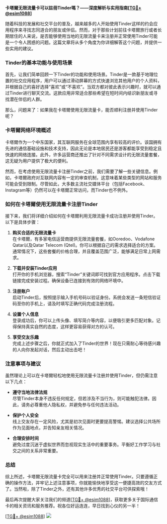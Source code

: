 **卡塔爾无限流量卡可以註冊Tinder嗎？——深度解析与实用指南[[TG💪+ @esim1088](https://t.me/s/esim1088)]**

随着科技的发展和社交平台的普及，越来越多的人开始使用Tinder这样的约会应用程序来寻找志同道合的朋友或伴侣。然而，对于那些计划前往卡塔爾旅行或者长期居住的人来说，是否能够使用当地的无限流量卡来注册并正常使用Tinder可能是一个令人困惑的问题。这篇文章将从多个角度为你详细解答这个问题，并提供一些实用的建议。

### Tinder的基本功能与使用场景

首先，让我们简单回顾一下Tinder的功能和使用场景。Tinder是一款基于地理位置的社交应用程序，用户可以通过滑动屏幕的方式快速浏览其他用户的个人资料，并根据自己的喜好选择“喜欢”或“不喜欢”。当双方都对彼此表示兴趣时，就可以通过Tinder进行聊天交流。这款应用非常适合那些希望在短时间内结识新朋友或寻找潜在伴侣的人群。

那么，问题来了：如果我在卡塔爾使用无限流量卡，能否顺利注册并使用Tinder呢？

### 卡塔爾网络环境概述

卡塔爾作为一个中东国家，其互联网服务在全球范围内享有较高的评价。该国拥有先进的通信基础设施和技术支持，因此无论是本地居民还是游客都能享受到稳定且快速的网络连接。此外，许多运营商还推出了针对不同需求设计的无限流量套餐，这无疑为用户提供了极大的便利。

然而，在考虑使用无限流量卡注册Tinder之前，我们需要了解一些关键信息。例如，卡塔爾政府对互联网内容有一定的审查机制，这意味着某些类型的网站和服务可能会受到限制。尽管如此，大多数主流社交媒体平台（包括Facebook、Instagram等）仍然可以在卡塔爾正常访问，而Tinder也不例外。

### 如何在卡塔爾使用无限流量卡注册Tinder

接下来，我们将详细介绍如何在卡塔爾利用无限流量卡成功注册并使用Tinder。以下是具体步骤：

1. **购买合适的无限流量卡**  
   在卡塔爾，有多家电信运营商提供无限流量套餐，如Ooredoo、Vodafone Qatar以及Qatar Telecom (Qtel)。你可以根据自己的需求选择适合的方案。通常情况下，这些套餐的价格合理，并且覆盖范围广泛，能够满足日常上网需求。

2. **下载并安装Tinder应用**  
   打开你的手机浏览器，搜索“Tinder”关键词即可找到官方应用程序。点击下载链接完成安装过程。确保设备已连接到有效的网络环境中。

3. **注册账户**  
   启动Tinder后，按照提示输入手机号码以验证身份。系统会发送一条短信验证码至你的手机上，请及时填写正确代码完成注册流程。

4. **设置个人信息**  
   登录成功后，你可以上传头像、填写简介等内容，以便吸引更多匹配对象。记得保持真实自然的态度，这样更容易获得对方的认可。

5. **享受交友乐趣**  
   完成上述步骤之后，你就正式加入了Tinder的世界！现在只需耐心等待感兴趣的人向你发起对话，然后主动出击吧！

### 注意事项与建议

虽然理论上可以在卡塔爾轻松地使用无限流量卡注册并使用Tinder，但仍需注意以下几点：

- **遵守当地法律法规**  
  尽管Tinder本身不违反任何规定，但若涉及不当行为，则可能触犯法律。因此，请务必尊重他人隐私权，并避免参与任何违法活动。

- **保护个人安全**  
  线上交友存在一定风险，尤其是初次见面时更要提高警惕。建议选择公共场所作为见面地点，并告知亲友相关情况。

- **合理安排时间**  
  避免过度沉迷于虚拟世界而忽视现实生活中的重要事务。平衡好工作学习与社交之间的关系非常重要。

### 总结

综上所述，卡塔爾无限流量卡完全可以用来注册并正常使用Tinder。只要遵循正确的操作方法，并牢记上述注意事项，你就能愉快地享受这一便捷高效的交友方式了。当然啦，除了Tinder之外，还有其他许多优秀的社交平台可供探索哦！

最后再次提醒大家关注我们的频道[[TG💪+ @esim1088](https://t.me/s/esim1088)]，获取更多关于国际通信卡的相关资讯和服务推荐。祝各位好运连连，早日找到心仪的另一半！

[[TG💪+ @esim1088](https://t.me/s/esim1088)] ![](https://i.postimg.cc/4NQfJmqS/Snipaste-2025-05-13-00-14-12.png)